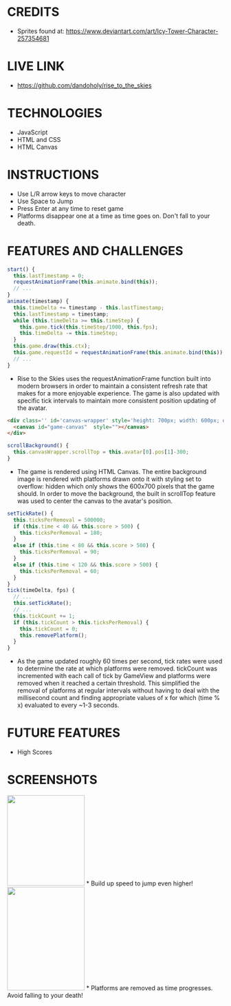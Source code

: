 # CREDITS
* Sprites found at: https://www.deviantart.com/art/Icy-Tower-Character-257354681

# LIVE LINK
* https://github.com/dandoholy/rise_to_the_skies

# TECHNOLOGIES
* JavaScript
* HTML and CSS
* HTML Canvas

# INSTRUCTIONS
* Use L/R arrow keys to move character
* Use Space to Jump
* Press Enter at any time to reset game
* Platforms disappear one at a time as time goes on.  Don't fall to your death.

# FEATURES AND CHALLENGES
```javascript
start() {
  this.lastTimestamp = 0;
  requestAnimationFrame(this.animate.bind(this));
  // ...
}
animate(timestamp) {
  this.timeDelta += timestamp - this.lastTimestamp;
  this.lastTimestamp = timestamp;
  while (this.timeDelta >= this.timeStep) {
    this.game.tick(this.timeStep/1000, this.fps);
    this.timeDelta -= this.timeStep;
  }
  this.game.draw(this.ctx);
  this.game.requestId = requestAnimationFrame(this.animate.bind(this));
  // ...
}
```
* Rise to the Skies uses the requestAnimationFrame function built into
modern browsers in order to maintain a consistent refresh rate that makes
for a more enjoyable experience.  The game is also updated with specific
tick intervals to maintain more consistent position updating of the avatar.

```html
<div class='' id='canvas-wrapper' style='height: 700px; width: 600px; overflow: hidden; border: 1px solid black;'>
  <canvas id="game-canvas"  style=""></canvas>
</div>
```
```javascript
scrollBackground() {
  this.canvasWrapper.scrollTop = this.avatar[0].pos[1]-300;
}
```
* The game is rendered using HTML Canvas.  The entire background image
is rendered with platforms drawn onto it with styling set to overflow: hidden
which only shows the 600x700 pixels that the game should.  In order to move
the background, the built in scrollTop feature was used to center the
canvas to the avatar's position.

```javascript
setTickRate() {
  this.ticksPerRemoval = 500000;
  if (this.time < 40 && this.score > 500) {
    this.ticksPerRemoval = 180;
  }
  else if (this.time < 80 && this.score > 500) {
    this.ticksPerRemoval = 90;
  }
  else if (this.time < 120 && this.score > 500) {
    this.ticksPerRemoval = 60;
  }
}
tick(timeDelta, fps) {
  // ...
  this.setTickRate();
  // ...
  this.tickCount += 1;
  if (this.tickCount > this.ticksPerRemoval) {
    this.tickCount = 0;
    this.removePlatform();
  }
}
```
* As the game updated roughly 60 times per second, tick rates were used
to determine the rate at which platforms were removed.  tickCount was incremented
with each call of tick by GameView and platforms were removed when it
reached a certain threshold.  This simplified the removal of platforms at
regular intervals without having to deal with the millisecond count and
finding appropriate values of x for which (time % x) evaluated to every ~1-3 seconds.

# FUTURE FEATURES
* High Scores

# SCREENSHOTS
<img src="https://media.giphy.com/media/9x51SQwiFetpZOtgQL/giphy.gif" width="180" height="210" />
* Build up speed to jump even higher!
<img src="https://media.giphy.com/media/9xyJ0cl7bLIZXuDAV7/giphy.gif" width="180" height="240" />
* Platforms are removed as time progresses.  Avoid falling to your death!
